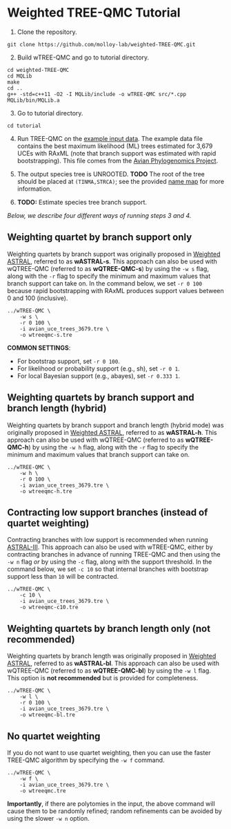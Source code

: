Weighted TREE-QMC Tutorial
==========================

1. Clone the repository.
```
git clone https://github.com/molloy-lab/weighted-TREE-QMC.git
```

2. Build wTREE-QMC and go to tutorial directory.
```
cd weighted-TREE-QMC
cd MQLib
make
cd ..
g++ -std=c++11 -O2 -I MQLib/include -o wTREE-QMC src/*.cpp MQLib/bin/MQLib.a
```

3. Go to tutorial directory.
```
cd tutorial
```

4. Run TREE-QMC on the [example input data](avian_uce_trees_3679.tre). The example data file contains the best maximum likelihood (ML) trees estimated for 3,679 UCEs with RAxML (note that branch support was estimated with rapid bootstrapping). This file comes from the [Avian Phylogenomics Project](https://doi.org/10.1186/s13742-014-0038-1).

5. The output species tree is UNROOTED. **TODO** The root of the tree should be placed at `(TINMA,STRCA)`; see the provided [name map](avian_name_map.txt) for more information.

6. **TODO:** Estimate species tree branch support.

*Below, we describe four different ways of running steps 3 and 4.*

Weighting quartet by branch support only
---
Weighting quartets by branch support was originally proposed in [Weighted ASTRAL](https://doi.org/10.1093/molbev/msac215), referred to as **wASTRAL-s**. This approach can also be used with wQTREE-QMC (referred to as **wQTREE-QMC-s**) by using the `-w s` flag, along with the `-r` flag to specify the minimum and maximum values that branch support can take on. In the command below, we set `-r 0 100` because rapid bootstrapping with RAxML produces support values between 0 and 100 (inclusive).
```
../wTREE-QMC \
	-w s \
	-r 0 100 \
	-i avian_uce_trees_3679.tre \
	-o wtreeqmc-s.tre
```
**COMMON SETTINGS**: 
* For bootstrap support, set `-r 0 100`.
* For likelihood or probability support (e.g., sh), set `-r 0 1`.
* For local Bayesian support (e.g., abayes), set `-r 0.333 1`.

Weighting quartets by branch support and branch length (hybrid)
---
Weighting quartets by branch support and branch length (hybrid mode) was originally proposed in [Weighted ASTRAL](https://doi.org/10.1093/molbev/msac215), referred to as **wASTRAL-h**. This approach can also be used with wQTREE-QMC (referred to as **wQTREE-QMC-h**) by using the `-w h` flag, along with the `-r` flag to specify the minimum and maximum values that branch support can take on.
```
../wTREE-QMC \
	-w h \
	-r 0 100 \
	-i avian_uce_trees_3679.tre \
	-o wtreeqmc-h.tre
```

Contracting low support branches (instead of quartet weighting)
---
Contracting branches with low support is recommended when running [ASTRAL-III](https://doi.org/10.1186/s12859-018-2129-y). This approach can also be used with wTREE-QMC, either by contracting branches in advance of running TREE-QMC and then using the `-w n` flag *or* by using the `-c` flag, along with the support threshold. In the command below, we set `-c 10` so that internal branches with bootstrap support less than `10` will be contracted.
```
../wTREE-QMC \
	-c 10 \
	-i avian_uce_trees_3679.tre \
	-o wtreeqmc-c10.tre
```

Weighting quartets by branch length only (not recommended)
---
Weighting quartets by branch length was originally proposed in [Weighted ASTRAL](https://doi.org/10.1093/molbev/msac215), referred to as **wASTRAL-bl**. This approach can also be used with wQTREE-QMC (referred to as **wQTREE-QMC-bl**) by using the `-w l` flag. This option is **not recommended** but is provided for completeness.
```
../wTREE-QMC \
	-w l \
	-r 0 100 \
	-i avian_uce_trees_3679.tre \
	-o wtreeqmc-bl.tre
```

No quartet weighting
---
If you do not want to use quartet weighting, then you can use the faster TREE-QMC algorithm by specifying the `-w f` command.
```
../wTREE-QMC \
	-w f \
	-i avian_uce_trees_3679.tre \
	-o wtreeqmc.tre
```
**Importantly**, if there are polytomies in the input, the above command will cause them to be randomly refined; random refinements can be avoided by using the slower `-w n` option.
